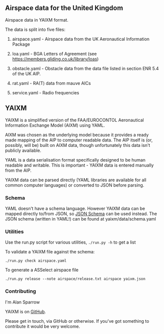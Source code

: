 ## Airspace data for the United Kingdom

Airspace data in YAIXM format.

The data is split into five files:

1. airspace.yaml - Airspace data from the UK Aeronautical Information Package

2. loa.yaml - BGA Letters of Agreement (see https://members.gliding.co.uk/library/loas)

3. obstacle.yaml - Obstacle data from the data file listed in section ENR 5.4
   of the UK AIP.

4. rat.yaml - RA(T) data from mauve AICs

5. service.yaml - Radio frequencies

## YAIXM

YAIXM is a simplified version of the FAA/EUROCONTOL Aeronautical
Information Exchange Model (AIXM) using YAML.

AIXM was chosen as the underlying model because it provides a ready made
mapping of the AIP to computer readable data. The AIP itself is (or,
possibly, will be) built on AIXM data, though unfortunately this data
isn't publicly available.

YAML is a data serialisation format specifically designed to be human
readable and writable. This is important - YAIXM data is entered manually
from the AIP.

YAIXM data can be parsed directly (YAML libraries are available for all
common computer languages) or converted to JSON before parsing.

### Schema

YAML doesn't have a schema language. However YAIXM data can
be mapped directly to/from JSON, so [JSON Schema](http://json-schema.org/)
can be used instead. The JSON schema (written in YAML!) can be found at
yaixm/data/schema.yaml

### Utilities

Use the run.py script for various utilities, `./run.py -h` to get a list

To validate a YAIXM file against the schema:

    ./run.py check airspace.yaml

To generate a ASSelect airspace file

    ./run.py release --note airspace/release.txt airspace yaixm.json

### Contributing

I'm Alan Sparrow

YAIXM is on [GitHub](https://github.com/ahsparrow/airspace).

Please get in touch, via GitHub or otherwise. If you've got something
to contribute it would be very welcome.
